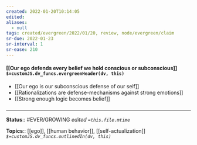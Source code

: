 ```yaml
---
created: 2022-01-20T10:14:05 
edited: 
aliases:
  - null
tags: created/evergreen/2022/01/20, review, node/evergreen/claim
sr-due: 2022-01-23
sr-interval: 1
sr-ease: 210
---
```


#### [[Our ego defends every belief we hold conscious or subconscious]] `$=customJS.dv_funcs.evergreenHeader(dv, this)`

- [[Our ego is our subconscious defense of our self]]
- [[Rationalizations are defense-mechanisms against strong emotions]]
- [[Strong enough logic becomes belief]] 

### <hr class="footnote"/>

**Status**:: #EVER/GROWING
*edited `=this.file.mtime`*

**Topics**:: [[ego]], [[human behavior]], [[self-actualization]]
*`$=customJS.dv_funcs.outlinedIn(dv, this)`*


